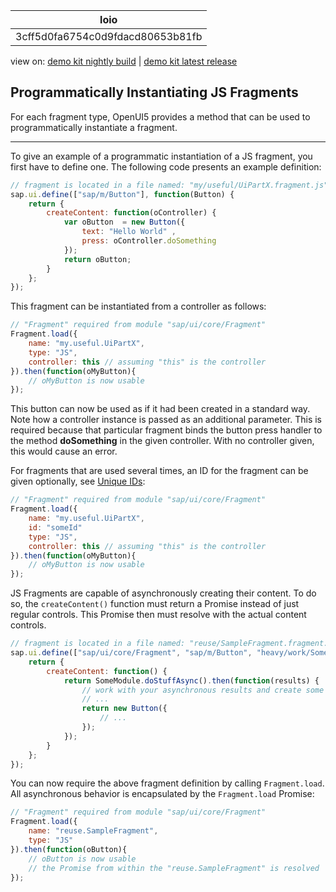 <!-- loio3cff5d0fa6754c0d9fdacd80653b81fb -->

| loio |
| -----|
| 3cff5d0fa6754c0d9fdacd80653b81fb |

<div id="loio">

view on: [demo kit nightly build](https://openui5nightly.hana.ondemand.com/#/topic/3cff5d0fa6754c0d9fdacd80653b81fb) | [demo kit latest release](https://openui5.hana.ondemand.com/#/topic/3cff5d0fa6754c0d9fdacd80653b81fb)</div>

## Programmatically Instantiating JS Fragments

For each fragment type, OpenUI5 provides a method that can be used to programmatically instantiate a fragment.

***

To give an example of a programmatic instantiation of a JS fragment, you first have to define one. The following code presents an example definition:

``` js
// fragment is located in a file named: "my/useful/UiPartX.fragment.js"
sap.ui.define(["sap/m/Button"], function(Button) {
	return {
		createContent: function(oController) {
			var oButton  = new Button({
				text: "Hello World" ,
				press: oController.doSomething
			});
			return oButton;
		}
	};
});
```

This fragment can be instantiated from a controller as follows:

``` js
// "Fragment" required from module "sap/ui/core/Fragment"
Fragment.load({
	name: "my.useful.UiPartX",
	type: "JS",
	controller: this // assuming "this" is the controller
}).then(function(oMyButton){
	// oMyButton is now usable
});
```

This button can now be used as if it had been created in a standard way. Note how a controller instance is passed as an additional parameter. This is required because that particular fragment binds the button press handler to the method **doSomething** in the given controller. With no controller given, this would cause an error.

For fragments that are used several times, an ID for the fragment can be given optionally, see [Unique IDs](Unique_IDs_5da591c.md):

``` js
// "Fragment" required from module "sap/ui/core/Fragment"
Fragment.load({
	name: "my.useful.UiPartX",
	id: "someId"
	type: "JS",
	controller: this // assuming "this" is the controller
}).then(function(oMyButton){
	// oMyButton is now usable
});
```

JS Fragments are capable of asynchronously creating their content. To do so, the `createContent()` function must return a Promise instead of just regular controls. This Promise then must resolve with the actual content controls.

``` js
// fragment is located in a file named: "reuse/SampleFragment.fragment.js"
sap.ui.define(["sap/ui/core/Fragment", "sap/m/Button", "heavy/work/SomeModule"], function(Fragment, Button, SomeModule) {
	return {
		createContent: function() {
			return SomeModule.doStuffAsync().then(function(results) {
				// work with your asynchronous results and create some controls
				// ...
				return new Button({
					// ...
				});
			});
		}
	};
});
```

You can now require the above fragment definition by calling `Fragment.load`. All asynchronous behavior is encapsulated by the `Fragment.load` Promise:

``` js
// "Fragment" required from module "sap/ui/core/Fragment"
Fragment.load({
	name: "reuse.SampleFragment",
	type: "JS"
}).then(function(oButton){
	// oButton is now usable
	// the Promise from within the "reuse.SampleFragment" is resolved
});
```

